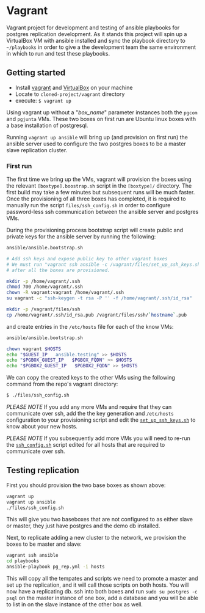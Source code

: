 # Vagrant

Vagrant project for development and testing of ansible playbooks for postgres replication development. As it stands this project will spin up a VirtualBox VM with ansible installed and sync the playbook directory to `~/playbooks` in order to give a the development team the same environment in which to run and test these playbooks.

## Getting started

- Install [vagrant](https://www.vagrantup.com/docs/installation/) and [VirtualBox](https://www.virtualbox.org/manual/ch02.html) on your machine
- Locate to `cloned-project/vagrant` directory
- execute: `$ vagrant up`

Using vagrant up without a "_box_name_" parameter instances both the `pgcom` and `pgjunta` VMs. These two boxes on first run are Ubuntu linux boxes with a base installation of postgresql.

Running `vagrant up ansible` will bring up (and provision on first run) the ansible server used to configure the two postgres boxes to be a master slave replication cluster.

### First run

The first time we bring up the VMs, vagrant will provision the boxes using the relevant `[boxtype].boostrap.sh` script in the `[boxtype]/` directory. The first build may take a few minutes but subsequent runs will be much faster. Once the provisioning of all three boxes has completed, it is required to manually run the script `files/ssh_config.sh` in order to configure password-less ssh communication between the ansible server and postgres VMs.

During the provisioning process bootstrap script will create public and private keys for the ansible server by running the following:

```sh
ansible/ansible.bootstrap.sh

# Add ssh keys and expose public key to other vagrant boxes
# We must run "vagrant ssh ansible -c /vagrant/files/set_up_ssh_keys.sh"
# after all the boxes are provisioned.

mkdir -p /home/vagrant/.ssh
chmod 700 /home/vagrant/.ssh
chown -R vagrant:vagrant /home/vagrant/.ssh
su vagrant -c "ssh-keygen -t rsa -P '' -f /home/vagrant/.ssh/id_rsa"

mkdir -p /vagrant/files/ssh
cp /home/vagrant/.ssh/id_rsa.pub /vagrant/files/ssh/`hostname`.pub
```
and create entries in the `/etc/hosts` file for each of the know VMs:

```sh
ansible/ansible.bootstrap.sh

chown vagrant $HOSTS
echo "$GUEST_IP   ansible.testing" >> $HOSTS
echo "$PGBOX_GUEST_IP   $PGBOX_FQDN" >> $HOSTS
echo "$PGBOX2_GUEST_IP   $PGBOX2_FQDN" >> $HOSTS
```

We can copy the created keys to the other VMs using the following command from the repo's vagrant directory:

```sh
$ ./files/ssh_config.sh
```

*PLEASE NOTE* If you add any more VMs and require that they can communicate over ssh, add the the key generation and `/etc/hosts` configuration to your provisioning script and edit the [`set_up_ssh_keys.sh`](files/set_up_ssh_keys.sh) to know about your new hosts.

*PLEASE NOTE* If you subsequently add more VMs you will need to re-run the [`ssh_config.sh`](files/ssh_config.sh) script edited for all hosts that are required to communicate over ssh.

## Testing replication
First you should provision the two base boxes as shown above:

```sh
vagrant up
vagrant up ansible
./files/ssh_config.sh
```

This will give you two baseboxes that are not configured to as either slave or master, they just have postgres and the demo db installed.

Next, to replicate adding a new cluster to the network, we provision the boxes to be master and slave:
```sh
vagrant ssh ansible
cd playbooks
ansible-playbook pg_rep.yml -i hosts
```

This will copy all the tempates and scripts we need to promote a master and set up the replication, and it will call those scripts on both hosts. You will now have a replicating db. ssh into both boxes and run `sudo su postgres -c psql`  on the master instance of one box, add a database and you will be able to list in on the slave instance of the other box as well.
